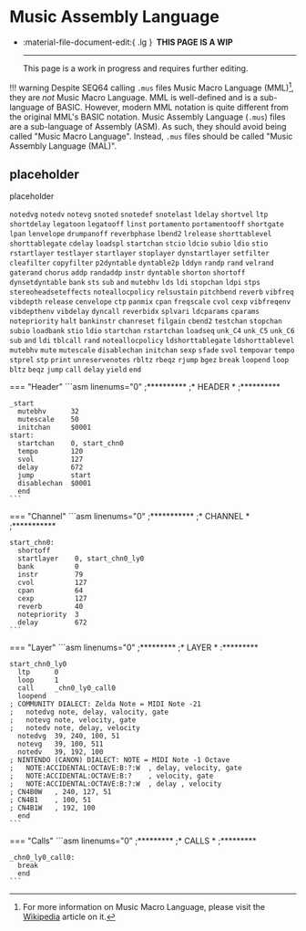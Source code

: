 # Music Assembly Language

<div class="grid cards" markdown>

-   :material-file-document-edit:{ .lg } __&nbsp;THIS PAGE IS A WIP__
  
    ---

    This page is a work in progress and requires further editing.

</div>

!!! warning
    Despite SEQ64 calling `.mus` files Music Macro Language (MML)[^1], they are *not* Music Macro Language. MML is well-defined and is a sub-language of BASIC. However, modern MML notation is quite different from the original MML's BASIC notation. Music Assembly Language (`.mus`) files are a sub-language of Assembly (ASM). As such, they should avoid being called "Music Macro Language". Instead, `.mus` files should be called "Music Assembly Language (MAL)".

## placeholder
placeholder

`notedvg`
`notedv`
`notevg`
`snoted`
`snotedef`
`snotelast`
`ldelay`
`shortvel`
`ltp`
`shortdelay`
`legatoon`
`legatooff`
`linst`
`portamento`
`portamentooff`
`shortgate`
`lpan`
`lenvelope`
`drumpanoff`
`reverbphase`
`lbend2`
`lrelease`
`shorttablevel`
`shorttablegate`
`cdelay`
`loadspl`
`startchan`
`stcio`
`ldcio`
`subio`
`ldio`
`stio`
`rstartlayer`
`testlayer`
`startlayer`
`stoplayer`
`dynstartlayer`
`setfilter`
`cleafilter`
`copyfilter`
`p2dyntable`
`dyntable2p`
`lddyn`
`randp`
`rand`
`velrand`
`gaterand`
`chorus`
`addp`
`randaddp`
`instr`
`dyntable`
`shorton`
`shortoff`
`dynsetdyntable`
`bank`
`sts`
`sub`
`and`
`mutebhv`
`lds`
`ldi`
`stopchan`
`ldpi`
`stps`
`stereoheadseteffects`
`noteallocpolicy`
`relsustain`
`pitchbend`
`reverb`
`vibfreq`
`vibdepth`
`release`
`cenvelope`
`ctp`
`panmix`
`cpan`
`freqscale`
`cvol`
`cexp`
`vibfreqenv`
`vibdepthenv`
`vibdelay`
`dyncall`
`reverbidx`
`splvari`
`ldcparams`
`cparams`
`notepriority`
`halt`
`bankinstr`
`chanreset`
`filgain`
`cbend2`
`testchan`
`stopchan`
`subio`
`loadbank`
`stio`
`ldio`
`startchan`
`rstartchan`
`loadseq`
`unk_C4`
`unk_C5`
`unk_C6`
`sub`
`and`
`ldi`
`tblcall`
`rand`
`noteallocpolicy`
`ldshorttablegate`
`ldshorttablevel`
`mutebhv`
`mute`
`mutescale`
`disablechan`
`initchan`
`sexp`
`sfade`
`svol`
`tempovar`
`tempo`
`stprel`
`stp`
`print`
`unreservenotes`
`rbltz`
`rbeqz`
`rjump`
`bgez`
`break`
`loopend`
`loop`
`bltz`
`beqz`
`jump`
`call`
`delay`
`yield`
`end`

[^1]: For more information on Music Macro Language, please visit the [Wikipedia](https://en.wikipedia.org/wiki/Music_Macro_Language) article on it.

=== "Header"
    ```asm linenums="0"
    ;**********
    ;* HEADER *
    ;**********

    _start
      mutebhv      32
      mutescale    50
      initchan     $0001
    start:
      startchan    0, start_chn0
      tempo        120
      svol         127
      delay        672
      jump         start
      disablechan  $0001
      end
    ```

=== "Channel"
    ```asm linenums="0"
    ;***********
    ;* CHANNEL *
    ;***********

    start_chn0:
      shortoff
      startlayer    0, start_chn0_ly0
      bank          0
      instr         79
      cvol          127
      cpan          64
      cexp          127
      reverb        40
      notepriority  3
      delay         672
    ```

=== "Layer"
    ```asm linenums="0"
    ;*********
    ;* LAYER *
    :*********

    start_chn0_ly0
      ltp      0
      loop     1
      call     _chn0_ly0_call0
      loopend
    ; COMMUNITY DIALECT: Zelda Note = MIDI Note -21
    ;   notedvg note, delay, valocity, gate
    ;   notevg note, velocity, gate
    ;   notedv note, delay, velocity
      notedvg  39, 240, 100, 51
      notevg   39, 100, 511
      notedv   39, 192, 100
    ; NINTENDO (CANON) DIALECT: NOTE = MIDI Note -1 Octave
    ;   NOTE:ACCIDENTAL:OCTAVE:B:?:W  , delay, velocity, gate
    ;   NOTE:ACCIDENTAL:OCTAVE:B:?    , velocity, gate
    ;   NOTE:ACCIDENTAL:OCTAVE:B:?:W  , delay , velocity
    ; CN4B0W   , 240, 127, 51
    ; CN4B1    , 100, 51
    ; CN4B1W   , 192, 100
      end
    ```

=== "Calls"
    ```asm linenums="0"
    ;*********
    ;* CALLS *
    ;*********

    _chn0_ly0_call0:
      break
      end
    ```